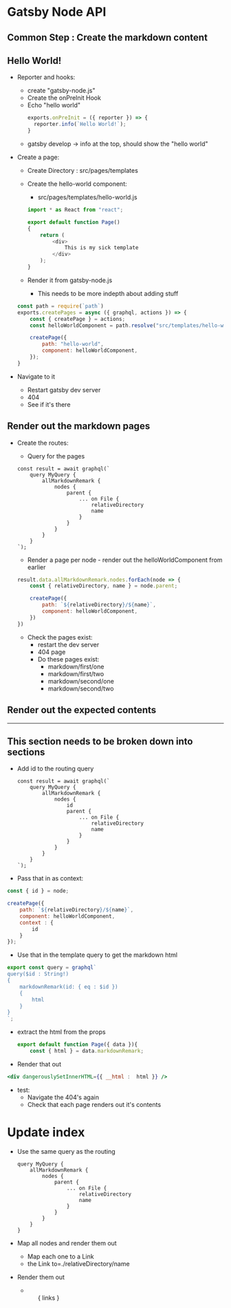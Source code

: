 # Gatsby Node API

## Common Step : Create the markdown content

## Hello World!
* Reporter and hooks: 
    * create "gatsby-node.js"
    * Create the onPreInit Hook
    * Echo "hello world"
        ```js
        exports.onPreInit = ({ reporter }) => {
          reporter.info(`Hello World!`);
        }
        ```
    * gatsby develop -> info at the top, should show the "hello world"

* Create a page:
    * Create Directory : src/pages/templates
    * Create the hello-world component:
        * src/pages/templates/hello-world.js
        ```js
        import * as React from "react";

        export default function Page()
        {
            return (
                <div>
                    This is my sick template
                </div>
            );
        }
        ```

    * Render it from gatsby-node.js
        * This needs to be more indepth about adding stuff
    ```js
    const path = require(`path`)
    exports.createPages = async ({ graphql, actions }) => {
        const { createPage } = actions;
        const helloWorldComponent = path.resolve("src/templates/hello-world.js");

        createPage({
            path: "hello-world",
            component: helloWorldComponent,
        });
    }
    ```

* Navigate to it
    * Restart gatsby dev server
    * 404
    * See if it's there

## Render out the markdown pages
* Create the routes:
    * Query for the pages
    ```
    const result = await graphql(`
        query MyQuery {
            allMarkdownRemark {
                nodes {
                    parent {
                        ... on File {
                            relativeDirectory
                            name
                        }
                    }
                }
            }
        }
    `);

    ```

    * Render a page per node - render out the helloWorldComponent from earlier
    ```js
    result.data.allMarkdownRemark.nodes.forEach(node => {
        const { relativeDirectory, name } = node.parent;

        createPage({
            path: `${relativeDirectory}/${name}`,
            component: helloWorldComponent,
        })
    })
    ```

    * Check the pages exist:
        * restart the dev server
        * 404 page
        * Do these pages exist:
            * markdown/first/one
            * markdown/first/two
            * markdown/second/one
            * markdown/second/two

## Render out the expected contents

---
This section needs to be broken down into sections
---


* Add id to the routing query
    ```
    const result = await graphql(`
        query MyQuery {
            allMarkdownRemark {
                nodes {
                    id
                    parent {
                        ... on File {
                            relativeDirectory
                            name
                        }
                    }
                }
            }
        }
    `);

    ```

* Pass that in as context:
```js
const { id } = node;

createPage({
    path: `${relativeDirectory}/${name}`,
    component: helloWorldComponent,
    context : {
        id
    }
});
```

* Use that in the template query to get the markdown html
```js
export const query = graphql`
query($id : String!)
{
    markdownRemark(id: { eq : $id })
    {
        html
    }
}
`;
```

* extract the html from the props
    ```js
    export default function Page({ data }){
        const { html } = data.markdownRemark;
    ```

* Render that out
```jsx
<div dangerouslySetInnerHTML={{ __html :  html }} />
```

* test:
    * Navigate the 404's again
    * Check that each page renders out it's contents

# Update index 
* Use the same query as the routing
    ```
    query MyQuery {
        allMarkdownRemark {
            nodes {
                parent {
                    ... on File {
                        relativeDirectory
                        name
                    }
                }
            }
        }
    }
    ```

* Map all nodes and render them out
    * Map each one to a Link
    * the Link to=./relativeDirectory/name

* Render them out
    * <ul> { links } </ul>
